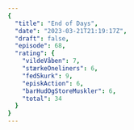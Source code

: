 ```yaml
---
{
  "title": "End of Days",
  "date": "2023-03-21T21:19:17Z",
  "draft": false,
  "episode": 68,
  "rating": {
    "vildeVåben": 7,
    "stærkeOneliners": 6,
    "fedSkurk": 9,
    "episkAction": 6,
    "barHudOgStoreMuskler": 6,
    "total": 34
  }
}
---
```


